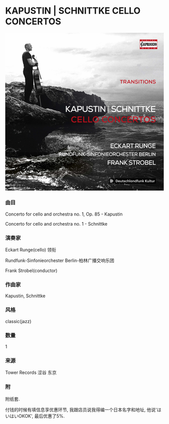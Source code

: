 # KAPUSTIN | SCHNITTKE CELLO CONCERTOS
![_](./cover.jpg)
### 曲目
Concerto for cello and orchestra no. 1, Op. 85 - Kapustin

Concerto for cello and orchestra no. 1 - Schnittke
### 演奏家
Eckart Runge(cello) 领衔

Rundfunk-Sinfonieorchester Berlin-柏林广播交响乐团

Frank Strobel(conductor) 
### 作曲家
Kapustin, Schnittke
### 风格
classic(jazz)
### 数量
1
### 来源
Tower Records 涩谷 东京
### 附
附纸套.

付钱的时候有填信息享优惠环节, 我跟店员说我得编一个日本名字和地址, 他说'はいはいOKOK', 最后优惠了5%.
